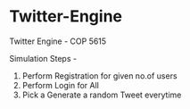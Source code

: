 # Twitter-Engine
Twitter Engine - COP 5615

Simulation Steps - 

1) Perform Registration for given no.of users
2) Perform Login for All
3) Pick a Generate a random Tweet everytime